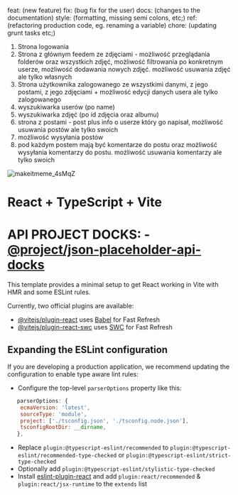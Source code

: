 feat: (new feature)
fix: (bug fix for the user)
docs: (changes to the documentation)
style: (formatting, missing semi colons, etc;)
ref: (refactoring production code, eg. renaming a variable)
chore: (updating grunt tasks etc;)

1. Strona logowania
2. Strona z głównym feedem ze zdjęciami - możliwość przeglądania folderów oraz wszystkich zdjęć, możliwość filtrowania po konkretnym userze, możliwość dodawania nowych zdjęć. możliwość usuwania zdjęć ale tylko własnych
3. Strona użytkownika zalogowanego ze wszystkimi danymi, z jego postami, z jego zdjęciami + możliwość edycji danych usera ale tylko zalogowanego
4. wyszukiwarka userów (po name)
5. wyszukiwarka zdjęć (po id zdjęcia oraz albumu)
6. strona z postami - post plus info o userze który go napisał, możliwość usuwania postów ale tylko swoich
7. możliwość wysyłania postów
8. pod każdym postem mają być komentarze do postu oraz możliwość wysyłania komentarzy do postu. możliwość usuwania komentarzy ale tylko swoich


![makeitmeme_4sMqZ](https://github.com/MatMal00/react-lab-project/assets/101005328/fcdbd667-e1a5-40a2-a473-a1ef071882aa)


# React + TypeScript + Vite

# API PROJECT DOCKS: - [@project/json-placeholder-api-docks](https://jsonplaceholder.typicode.com/?fbclid=IwAR0XNdBaY2E1Xdw3N6I5T-8M78I_z-oU_Avykzskb6TDtRpA048dmEJEfLY)


This template provides a minimal setup to get React working in Vite with HMR and some ESLint rules.

Currently, two official plugins are available:

- [@vitejs/plugin-react](https://github.com/vitejs/vite-plugin-react/blob/main/packages/plugin-react/README.md) uses [Babel](https://babeljs.io/) for Fast Refresh
- [@vitejs/plugin-react-swc](https://github.com/vitejs/vite-plugin-react-swc) uses [SWC](https://swc.rs/) for Fast Refresh

## Expanding the ESLint configuration

If you are developing a production application, we recommend updating the configuration to enable type aware lint rules:

- Configure the top-level `parserOptions` property like this:

```js
   parserOptions: {
    ecmaVersion: 'latest',
    sourceType: 'module',
    project: ['./tsconfig.json', './tsconfig.node.json'],
    tsconfigRootDir: __dirname,
   },
```

- Replace `plugin:@typescript-eslint/recommended` to `plugin:@typescript-eslint/recommended-type-checked` or `plugin:@typescript-eslint/strict-type-checked`
- Optionally add `plugin:@typescript-eslint/stylistic-type-checked`
- Install [eslint-plugin-react](https://github.com/jsx-eslint/eslint-plugin-react) and add `plugin:react/recommended` & `plugin:react/jsx-runtime` to the `extends` list
